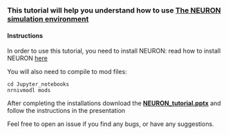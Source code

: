 ### This tutorial will help you understand how to use [The NEURON simulation environment](https://neuron.yale.edu/neuron/)

#### Instructions

In order to use this tutorial, you need to install NEURON: read how to install NEURON [here](How_to_Install_NEURON.txt)

You will also need to compile to mod files:

    cd Jupyter_notebooks
    nrnivmodl mods

After completing the installations download the **[NEURON_tutorial.pptx](NEURON_tutorial.pptx)** and follow the instructions in the presentation

Feel free to open an issue if you find any bugs, or have any suggestions.
